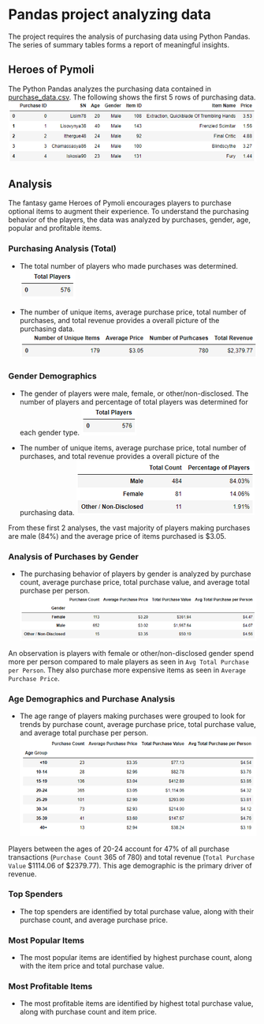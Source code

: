 # Pandas project analyzing data

The project requires the analysis of purchasing data using Python Pandas. The series of summary tables forms a report of meaningful insights. 

## Heroes of Pymoli

The Python Pandas analyzes the purchasing data contained in [purchase_data.csv](HeroesOfPymoli/Resources/purchase_data.csv). The following shows the first 5 rows of purchasing data. 
![purchase_df_peek](Images/purchase_df_peek.png)

## Analysis

The fantasy game Heroes of Pymoli encourages players to purchase optional items to augment their experience. To understand the purchasing behavior of the players, the data was analyzed by purchases, gender, age, popular and profitable items. 

### Purchasing Analysis (Total)

* The total number of players who made purchases was determined. 
![totalPlayer](Images/totalPlayer.png)

* The number of unique items, average purchase price, total number of purchases, and total revenue provides a overall picture of the purchasing data. 
![purchaseAnalysisTotal](Images/purchaseAnalysisTotal.png)

### Gender Demographics

* The gender of players were male, female, or other/non-disclosed. The number of players and percentage of total players was determined for each gender type. 
![totalPlayer](Images/totalPlayer.png)

* The number of unique items, average purchase price, total number of purchases, and total revenue provides a overall picture of the purchasing data. 
![genderDemoAnalysis](Images/genderDemoAnalysis.png)

From these first 2 analyses, the vast majority of players making purchases are male (84%) and the average price of items purchased is $3.05. 

### Analysis of Purchases by Gender

* The purchasing behavior of players by gender is analyzed by purchase count, average purchase price, total purchase value, and average total purchase per person. 
![purchaseAnalysisGender](Images/purchaseAnalysisGender.png)

An observation is players with female or other/non-disclosed gender spend more per person compared to male players as seen in `Avg Total Purchase per Person`. They also purchase more expensive items as seen in `Average Purchase Price`. 

### Age Demographics and Purchase Analysis

* The age range of players making purchases were grouped to look for trends by purchase count, average purchase price, total purchase value, and average total purchase per person.  
![purchaseAnalysisAge](Images/purchaseAnalysisAge.png)

Players between the ages of 20-24 account for 47% of all purchase transactions (`Purchase Count` 365 of 780) and total revenue (`Total Purchase Value` $1114.06 of $2379.77). This age demographic is the primary driver of revenue. 

### Top Spenders

* The top spenders are identified by total purchase value, along with their purchase count, and average purchase price. 

### Most Popular Items

* The most popular items are identified by highest purchase count, along with the item price and total purchase value. 

### Most Profitable Items

* The most profitable items are identified by highest total purchase value, along with purchase count and item price. 
